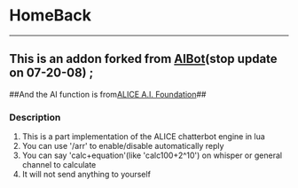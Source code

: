 # HomeBack #
---
## This is an addon forked from [AIBot](http://www.wowinterface.com/downloads/info9379-AIBot.html#info)(stop update on 07-20-08) ; ##
##And the AI function is from[ALICE A.I. Foundation](http://www.alicebot.org/)##

### Description ###
1. This is a part implementation of the ALICE chatterbot engine in lua
2. You can use '/arr' to enable/disable automatically reply
3. You can say 'calc+equation'(like 'calc100+2^10') on whisper or general channel to calculate
4. It will not send anything to yourself